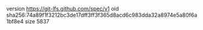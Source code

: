 version https://git-lfs.github.com/spec/v1
oid sha256:74a89f1f3212bc3de17dff3ff3f365d8acd6c983dda32a8974e5a80f6a1bf8e4
size 5837
